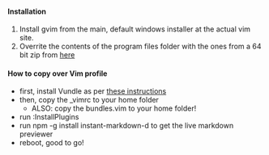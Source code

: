 #### Installation
1) Install gvim from the main, default windows installer at the actual vim site.
2) Overrite the contents of the program files folder with the ones from a 64 bit zip from [here](
https://bitbucket.org/Alexander-Shukaev/vim-for-windows )

#### How to copy over Vim profile

- first, install Vundle as per [these instructions](https://github.com/VundleVim/Vundle.vim/wiki/Vundle-for-Windows)
- then, copy the _vimrc to your home folder
    - ALSO: copy the bundles.vim to your home folder!
- run :InstallPlugins
-   run npm -g install instant-markdown-d to get the live markdown previewer
- reboot, good to go!
